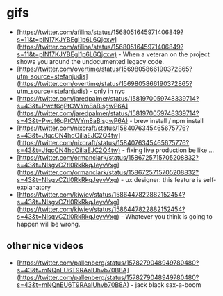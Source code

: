 # gifs

- [https://twitter.com/afilina/status/1568051645971406849?s=11&t=pIN17KJYBEgI1p6L6Qjcxw](https://twitter.com/afilina/status/1568051645971406849?s=11&t=pIN17KJYBEgI1p6L6Qjcxw) - When a veteran on the project shows you around the undocumented legacy code.
- [https://twitter.com/overtime/status/1569805866190372865?utm_source=stefanjudis](https://twitter.com/overtime/status/1569805866190372865?utm_source=stefanjudis) - only in nyc
- [https://twitter.com/jaredpalmer/status/1581970059748339714?s=43&t=Pwcf6gPtCWYm8aBisgwP6A](https://twitter.com/jaredpalmer/status/1581970059748339714?s=43&t=Pwcf6gPtCWYm8aBisgwP6A) - brew install / npm install
- [https://twitter.com/nixcraft/status/1584076345465675776?s=43&t=JfqcCN4hdOiliaEJC2Q4tw](https://twitter.com/nixcraft/status/1584076345465675776?s=43&t=JfqcCN4hdOiliaEJC2Q4tw) - fixing live production be like ...
- [https://twitter.com/ormanclark/status/1586725715705208832?s=43&t=NIsgvCZtI0RkRkqJeyvVxg](https://twitter.com/ormanclark/status/1586725715705208832?s=43&t=NIsgvCZtI0RkRkqJeyvVxg) - ux designer: this feature is self-explanatory
- [https://twitter.com/kiwiev/status/1586447822882152454?s=43&t=NIsgvCZtI0RkRkqJeyvVxg](https://twitter.com/kiwiev/status/1586447822882152454?s=43&t=NIsgvCZtI0RkRkqJeyvVxg) - Whatever you think is going to happen will be wrong.

## other nice videos

- [https://twitter.com/pallenberg/status/1578279048949780480?s=43&t=mNQnEU6T9RAalUhvb70B8A](https://twitter.com/pallenberg/status/1578279048949780480?s=43&t=mNQnEU6T9RAalUhvb70B8A) - jack black sax-a-boom
